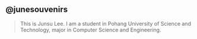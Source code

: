 ## @junesouvenirs

> This is Junsu Lee.
> I am a student in Pohang University of Science and Technology, major in Computer Science and Engineering.

